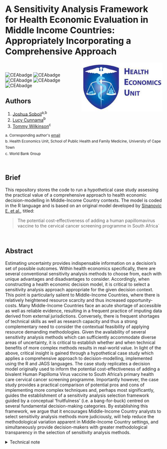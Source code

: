 # A Sensitivity Analysis Framework for Health Economic Evaluation in Middle Income Countries: Appropriately Incorporating a Comprehensive Approach

<img src="misc/logo.jpg" width="260" align="right" />
<br/>

![CEAbadge](https://img.shields.io/github/issues/jSoboil/Dissertation)
![CEAbadge](https://img.shields.io/github/last-commit/jSoboil/Dissertation)
![CEAbadge](https://img.shields.io/github/license/jSoboil/Dissertation)
![CEAbadge](https://img.shields.io/badge/R-v4.0.0+-blue)
![CEAbadge](https://img.shields.io/badge/JAGS-v4.3.0-blue)

## Authors
1. [Joshua Soboil](https://orcid.org/0000-0003-1362-8465)<sup>a,b</sup>
2. [Lucy Cunnama](https://orcid.org/0000-0003-2134-4905)<sup>b</sup>
3. [Tommy Wilkinson](https://orcid.org/0000-0003-0806-2196)<sup>c</sup>

<sup>a. Corresponding author's [email](mailto:soboil.joshua@gmail.com) <br/>
b. Health Economics Unit, School of Public Health and Family Medicine, University of Cape Town <br/>
c. World Bank Group <br/>
<sup>
<br/>

## Brief
This repository stores the code to run a hypothetical case study assessing the practical value of a comprehensive approach to health economic decision-modelling in Middle-Income Country contexts. The model is coded in the R language and is based on an original model developed by [Sinanovic E. et al.](https://doi.org/10.1016/j.vaccine.2009.08.004), titled:

>The potential cost-effectiveness of adding a human papillomavirus vaccine to the cervical cancer screening programme in South Africa`

<br/>

## Abstract
Estimating uncertainty provides indispensable information on a decision’s set of possible outcomes. Within health economics specifically, there are several conventional sensitivity analysis methods to choose from, each with unique advantages and disadvantages to consider. Accordingly, when constructing a health economic decision model, it is critical to select a sensitivity analysis approach appropriate for the given decision context. This point is particularly salient to Middle-Income Countries, where there is relatively heightened resource scarcity and thus increased opportunity-costs. Many Middle-Income Countries face an acute shortage of accessible as well as reliable evidence, resulting in a frequent practice of imputing data derived from external jurisdictions. Conversely, there is frequent shortages of technical skills as well as research capacity and thus a strong complementary need to consider the contextual feasibility of applying resource demanding methodologies. Given the availability of several sensitivity analysis methods which can sufficiently accommodate diverse areas of uncertainty, it is critical to establish whether and when technical benefits of more complex methods results in real-world value. In light of the above, critical insight is gained through a hypothetical case study which applies a comprehensive approach to decision-modelling, implemented using the R and JAGS languages. The case study replicates a decision model originally used to inform the potential cost-effectiveness of adding a bivalent Human Papilloma Virus vaccine to South Africa’s primary health care cervical cancer screening programme. Importantly however, the case study provides a practical comparison of potential pros and cons of implementing more complex techniques and, perhaps most significantly, guides the establishment of a sensitivity analysis selection framework guided by a conceptual ‘fruitfulness’ (i.e. a bang-for-buck) centred on several fundamental decision-making categories. By establishing this framework, we argue that it encourages Middle-Income Country analysts to select sensitivity analysis methods more judiciously, will help reduce the methodological variation apparent in Middle-Income Country settings, and simultaneously provide decision-makers with greater methodological transparency in the selection of sensitivity analysis methods.

<details>
<summary>Technical note</summary>
Before running the model, ensure that the local working directory is set to the location of the .Rproj folder saved on your computer. In RStudio, the easiest way to select the local directory path is by pressing Ctrl + Shift + H.

The coding style throughout the model follows the framework proposed by [Alarid-Escudero F. et al.](https://doi.org/10.1007/s40273-019-00837-x) titled:

>A Need for Change! A Coding Framework for Improving Transparency in Decision Modeling. 

<br/>